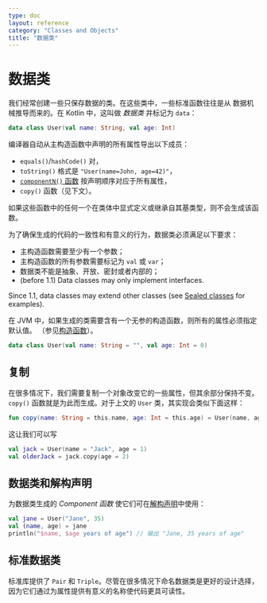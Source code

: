 ```yaml
---
type: doc
layout: reference
category: "Classes and Objects"
title: "数据类"
---
```


# 数据类

我们经常创建一些只保存数据的类。在这些类中，一些标准函数往往是从
数据机械推导而来的。在 Kotlin 中，这叫做 _数据类_ 并标记为 `data`：

``` kotlin
data class User(val name: String, val age: Int)
```

编译器自动从主构造函数中声明的所有属性导出以下成员：

  * `equals()`/`hashCode()` 对，
  * `toString()` 格式是 `"User(name=John, age=42)"`，
  * [`componentN()` 函数](multi-declarations.html) 按声明顺序对应于所有属性，
  * `copy()` 函数（见下文）。

如果这些函数中的任何一个在类体中显式定义或继承自其基类型，则不会生成该函数。

为了确保生成的代码的一致性和有意义的行为，数据类必须满足以下要求：

  * 主构造函数需要至少有一个参数；
  * 主构造函数的所有参数需要标记为 `val` 或 `var`；
  * 数据类不能是抽象、开放、密封或者内部的；
  * (before 1.1) Data classes may only implement interfaces.
  
Since 1.1, data classes may extend other classes (see [Sealed classes](sealed-classes.html#sealed-classes-and-data-classes) for examples).

在 JVM 中，如果生成的类需要含有一个无参的构造函数，则所有的属性必须指定默认值。
（参见[构造函数](classes.html#构造函数)）。

``` kotlin
data class User(val name: String = "", val age: Int = 0)
```

## 复制

在很多情况下，我们需要复制一个对象改变它的一些属性，但其余部分保持不变。
`copy()` 函数就是为此而生成。对于上文的 `User` 类，其实现会类似下面这样：

``` kotlin
fun copy(name: String = this.name, age: Int = this.age) = User(name, age)     
```

这让我们可以写

``` kotlin
val jack = User(name = "Jack", age = 1)
val olderJack = jack.copy(age = 2)
```

## 数据类和解构声明

为数据类生成的 _Component 函数_ 使它们可在[解构声明](multi-declarations.html)中使用：

``` kotlin
val jane = User("Jane", 35)
val (name, age) = jane
println("$name, $age years of age") // 输出 "Jane, 35 years of age"
```

## 标准数据类

标准库提供了 `Pair` 和 `Triple`。尽管在很多情况下命名数据类是更好的设计选择，
因为它们通过为属性提供有意义的名称使代码更具可读性。
